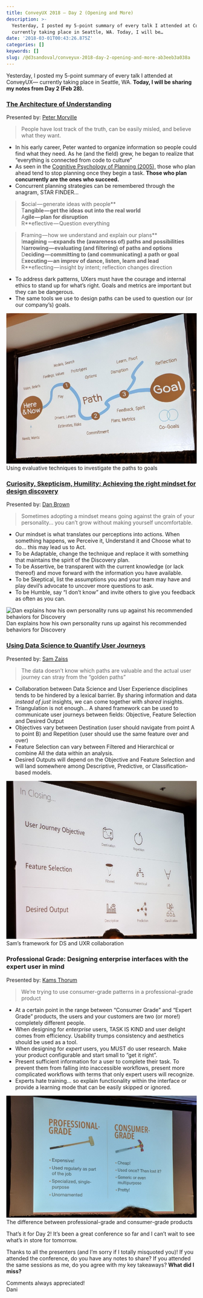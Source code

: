 ```yaml
---
title: ConveyUX 2018 — Day 2 (Opening and More)
description: >-
  Yesterday, I posted my 5-point summary of every talk I attended at ConveyUX—
  currently taking place in Seattle, WA. Today, I will be…
date: '2018-03-01T00:43:26.875Z'
categories: []
keywords: []
slug: /@d3sandoval/conveyux-2018-day-2-opening-and-more-ab3eeb3a038a
---
```


Yesterday, I posted my 5-point summary of every talk I attended at ConveyUX— currently taking place in Seattle, WA. **Today, I will be sharing my notes from Day 2 (Feb 28).**

### [The Architecture of Understanding](https://conveyux.com/sessions/the-architecture-of-understanding/)

Presented by: [Peter Morville](https://conveyux.com/speakers/peter-morville/)

> People have lost track of the truth, can be easily misled, and believe what they want.

*   In his early career, Peter wanted to organize information so people could find what they need. As he (and the field) grew, he began to realize that “everything is connected from code to culture”
*   As seen in the [Cognitive Psychology of Planning (2005),](https://www.worldcat.org/title/cognitive-psychology-of-planning/oclc/61394867) those who plan ahead tend to stop planning once they begin a task. **Those who plan concurrently are the ones who succeed.**
*   Concurrent planning strategies can be remembered through the anagram, STAR FINDER…

> **S**ocial — generate ideas with people**  
> T**angible — get the ideas out into the real world**  
> A**gile — plan for disruption**  
> R**eflective — Question everything

> **F**raming — how we understand and explain our plans**  
> I**magining —expands the (awareness of) paths and possibilities**  
> N**arrowing — evaluating (and filtering) of paths and options**  
> D**eciding — committing to (and communicating) a path or goal**  
> E**xecuting — an improv of dance, listen, learn and lead**  
> R**eflecting — insight by intent; reflection changes direction

*   To address dark patterns, UXers must have the courage and internal ethics to stand up for what’s right. Goals and metrics are important but they can be dangerous.
*   The same tools we use to design paths can be used to question our (or our company’s) goals.

![Using evaluative techniques to investigate the paths to goals](img\1__Dca6Fgdps4febhV__KxNtvA.jpeg)
Using evaluative techniques to investigate the paths to goals

### [Curiosity, Skepticism, Humility: Achieving the right mindset for design discovery](https://conveyux.com/sessions/curiosity-skepticism-humility-achieving-the-right-mindset-for-design-discovery/)

Presented by: [Dan Brown](https://conveyux.com/speakers/dan-brown/)

> Sometimes adopting a mindset means going against the grain of your personality… you can’t grow without making yourself uncomfortable.

*   Our mindset is what translates our perceptions into actions. When something happens, we Perceive it, Understand it and Choose what to do… this may lead us to Act.
*   To be Adaptable, change the technique and replace it with something that maintains the spirit of the Discovery plan.
*   To be Assertive, be transparent with the current knowledge (or lack thereof) and move forward with the information you have available.
*   To be Skeptical, list the assumptions you and your team may have and play devil’s advocate to uncover more questions to ask.
*   To be Humble, say “I don’t know” and invite others to give you feedback as often as you can.

![Dan explains how his own personality runs up against his recommended behaviors for Discovery](img\1__sgzmTg7NTOmsuuyDyETsiw.jpeg)
Dan explains how his own personality runs up against his recommended behaviors for Discovery

### [Using Data Science to Quantify User Journeys](https://conveyux.com/sessions/using-data-science-to-quantify-user-journeys/)

Presented by: [Sam Zaiss](https://conveyux.com/speakers/sam-zaiss/)

> The data doesn’t know which paths are valuable and the actual user journey can stray from the “golden paths”

*   Collaboration between Data Science and User Experience disciplines tends to be hindered by a lexical barrier. By sharing information and data _instead of just_ insights, we can come together with _shared_ insights.
*   Triangulation is not enough… A shared framework can be used to communicate user journeys between fields: Objective, Feature Selection and Desired Output
*   Objectives vary between Destination (user should navigate from point A to point B) and Repetition (user should use the same feature over and over)
*   Feature Selection can vary between Filtered and Hierarchical or combine All the data within an analysis.
*   Desired Outputs will depend on the Objective and Feature Selection and will land somewhere among Descriptive, Predictive, or Classification-based models.

![Sam’s framework for DS and UXR collaboration](img\1__iiYcSwY7rd3bJyptK8z8lg.jpeg)
Sam’s framework for DS and UXR collaboration

### Professional Grade: Designing enterprise interfaces with the expert user in mind

Presented by: [Kams Thorum](https://conveyux.com/speakers/cami-thorum/)

> We’re trying to use consumer-grade patterns in a professional-grade product

*   At a certain point in the range between “Consumer Grade” and “Expert Grade” products, the users and your customers are two (or more!) completely different people.
*   When designing for _enterprise_ users, TASK IS KIND and user delight comes from efficiency. Usability trumps consistency and aesthetics should be used as a tool.
*   When designing for _expert_ users, you MUST do user research. Make your product configurable and start small to “get it right”.
*   Present sufficient information for a user to complete their task. To prevent them from falling into inaccessible workflows, present more complicated workflows with terms that only expert users will recognize.
*   Experts hate training… so explain functionality within the interface or provide a learning mode that can be easily skipped or ignored.

![The difference between professional-grade and consumer-grade products](img\1__cxAylqu53PN4Hp__lYRHxrw.jpeg)
The difference between professional-grade and consumer-grade products

That’s it for Day 2! It’s been a great conference so far and I can’t wait to see what’s in store for tomorrow.

Thanks to all the presenters (and I’m sorry if I totally misquoted you)! If you attended the conference, do you have any notes to share? If you attended the same sessions as me, do you agree with my key takeaways? **What did I miss?**

Comments always appreciated!  
Dani